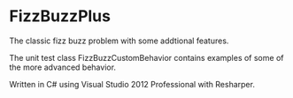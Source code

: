 FizzBuzzPlus
============

The classic fizz buzz problem with some addtional features.

The unit test class FizzBuzzCustomBehavior contains examples of some of the more advanced behavior.

Written in C# using Visual Studio 2012 Professional with Resharper.
